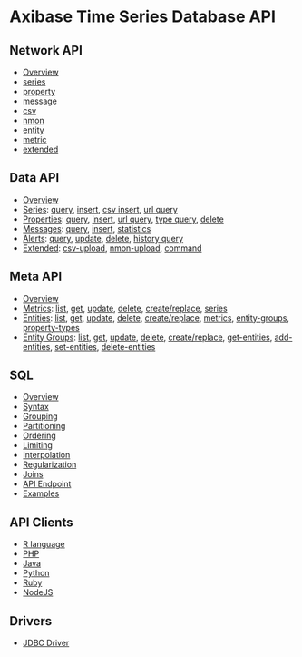 # Axibase Time Series Database API

## Network API

* [Overview](network#network-api)
* [series](network/series.md)
* [property](network/property.md)
* [message](network/message.md)
* [csv](network/csv.md)
* [nmon](network/nmon.md)
* [entity](network/entity.md)  
* [metric](network/metric.md)
* [extended](network/extended-commands.md)
  
## Data API

* [Overview](data#overview)
* [Series](data/series/README.md): [query](data/series/query.md), [insert](data/series/insert.md), [csv insert](data/series/csv-insert.md), [url query](data/series/url-query.md)
* [Properties](data/properties/README.md): [query](data/properties/query.md), [insert](data/properties/insert.md), [url query](data/properties/url-query.md), [type query](data/properties/type-query.md), [delete](data/properties/delete.md)
* [Messages](data/messages/README.md): [query](data/messages/query.md), [insert](data/messages/insert.md), [statistics](data/messages/stats-query.md)
* [Alerts](data/alerts/README.md): [query](data/alerts/query.md), [update](data/alerts/update.md), [delete](data/alerts/delete.md), [history query](data/alerts/history-query.md)
* [Extended](data/ext/README.md): [csv-upload](data/ext/csv-upload.md), [nmon-upload](data/ext/nmon-upload.md), [command](data/ext/command.md)
  
## Meta API

* [Overview](meta#overview)
* [Metrics](meta/metric/README.md): [list](meta/metric/list.md), [get](meta/metric/get.md), [update](meta/metric/update.md), [delete](meta/metric/delete.md), [create/replace](meta/metric/create-or-replace.md), [series](meta/metric/series.md)
* [Entities](meta/entity/README.md): [list](meta/entity/list.md), [get](meta/entity/get.md), [update](meta/entity/update.md), [delete](meta/entity/delete.md), [create/replace](meta/entity/create-or-replace.md), [metrics](meta/entity/metrics.md), [entity-groups](meta/entity/entity-groups.md), [property-types](meta/entity/property-types.md)
* [Entity Groups](meta/entity-group/README.md): [list](meta/entity-group/list.md), [get](meta/entity-group/get.md), [update](meta/entity-group/update.md), [delete](meta/entity-group/delete.md), [create/replace](meta/entity-group/create-or-replace.md), [get-entities](meta/entity-group/get-entities.md), [add-entities](meta/entity-group/add-entities.md), [set-entities](meta/entity-group/set-entities.md), [delete-entities](meta/entity-group/delete-entities.md)

## SQL

* [Overview](sql#overview)  
* [Syntax](sql#syntax)
* [Grouping](sql#grouping)
* [Partitioning](sql#partitioning)
* [Ordering](sql#ordering)
* [Limiting](sql#limiting)
* [Interpolation](sql#interpolation)
* [Regularization](sql#regularization)
* [Joins](sql#joins)
* [API Endpoint](sql/api.md#sql-query-api-endpoint)
* [Examples](sql#examples)

## API Clients

* [R language](https://github.com/axibase/atsd-api-r)
* [PHP](https://github.com/axibase/atsd-api-php)
* [Java](https://github.com/axibase/atsd-api-java)
* [Python](https://github.com/axibase/atsd-api-python)
* [Ruby](https://github.com/axibase/atsd-api-ruby)
* [NodeJS](https://github.com/axibase/atsd-api-nodejs)

## Drivers

* [JDBC Driver](https://github.com/axibase/atsd-jdbc)
